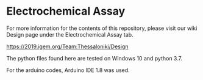 # Electrochemical Assay
For more information for the contents of this repository, please visit our wiki Design page under the Electrochemical Assay tab.

https://2019.igem.org/Team:Thessaloniki/Design

The python files found here are tested on Windows 10 and python 3.7.

For the arduino codes, Arduino IDE 1.8 was used.
